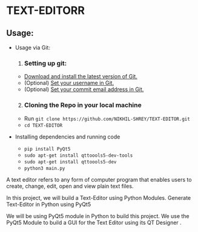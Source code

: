 # TEXT-EDITORR

## Usage:
- Usage via Git:
    1. ### Setting up git:
    - [Download and install the latest version of Git.](https://git-scm.com/downloads)
    - (Optional) [Set your username in Git.](https://help.github.com/articles/setting-your-username-in-git)
    - (Optional) [Set your commit email address in Git.](https://help.github.com/articles/setting-your-commit-email-address-in-git)
    2. ### Cloning the Repo in your local machine
    - Run ``git clone https://github.com/NIKHIL-SHREY/TEXT-EDITOR.git``
    - ``cd TEXT-EDITOR``

- Installing dependencies and running code
    - ``pip install PyQt5``
    - ``sudo apt-get install qttoools5-dev-tools``
    - ``sudo apt-get install qttoools5-dev``
    - ``python3 main.py``
    
A text editor refers to any form of computer program that enables users to create, change, edit, open and view plain text files.

In this project, we will build a Text-Editor using Python Modules.
Generate Text-Editor in Python using PyQt5

We will be using PyQt5 module in Python to build this project. We use the PyQt5 Module to build a GUI for the Text Editor using its QT Designer .
